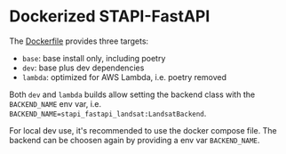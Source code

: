 # Dockerized STAPI-FastAPI

The [Dockerfile](./Dockerfile) provides three targets:

- `base`: base install only, including poetry
- `dev`: base plus dev dependencies
- `lambda`: optimized for AWS Lambda, i.e. poetry removed

Both `dev` and `lambda` builds allow setting the backend class with the `BACKEND_NAME`
env var, i.e. `BACKEND_NAME=stapi_fastapi_landsat:LandsatBackend`.

For local dev use, it's recommended to use the docker compose file. The backend can
be choosen again by providing a env var `BACKEND_NAME`.
